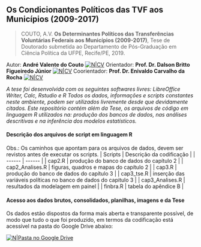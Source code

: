 ## Os Condicionantes Políticos das TVF aos Municípios (2009-2017)
> COUTO, A.V. **Os Determinantes Políticos das Transferências Voluntárias Federais aos Municípios (2009-2017)**, Tese de Doutorado submetida ao Departamento de Pós-Graduação em Ciência Política da UFPE, Recife/PE, 2019.

Autor: **André Valente do Couto** [![N|CV](http://buscatextual.cnpq.br/buscatextual/images/v2/icone_lattes.png)](http://lattes.cnpq.br/5274753141545135)
Orientador: **Prof. Dr. Dalson Britto Figueiredo Júnior** [![N|CV](http://buscatextual.cnpq.br/buscatextual/images/v2/icone_lattes.png)](http://lattes.cnpq.br/6683806605359913)
Coorientador: **Prof. Dr. Enivaldo Carvalho da Rocha** [![N|CV](http://buscatextual.cnpq.br/buscatextual/images/v2/icone_lattes.png)](http://lattes.cnpq.br/3629594575120398)

 *A tese foi desenvolvida com os seguintes softwares livres: LibreOffice Writer, Calc, Rstudio e R
Todos os dados, informações e scripts constantes neste ambiente, podem ser utilizados livremente desde que devidamente citados.
Este repositório contém além da Tese, os arquivos de código em linguagem R utilizados na: produção dos bancos de dados, nas análises descritivas e na inferência dos modelos estatísticos.*
 
#### Descrição dos arquivos de script em linguagem R
Obs.: Os caminhos que apontam para os arquivos de dados, devem ser revistos antes de executar os scripts.
| Scripts | Descrição da codificação |
| ------ | ------ |
| cap2.R | produção do banco de dados do capítulo 2  |
| cap2_Analises.R | figuras, quadros e mapas do capítulo 2 |
| cap3.R | produção do banco de dados do capítulo 3 |
| cap3_tse.R | inserção das variáveis políticas no banco de dados do capitulo 3 |
| cap3_Analises.R | resultados da modelagem em painel |
| finbra.R | tabela do apêndice B |

#### Acesso aos dados brutos, consolidados, planilhas, imagens e da Tese
Os dados estão dispostos da forma mais aberta e transparente possível, de modo que tudo o que foi produzido, em termos da codificação está acessível na pasta do Google Drive abaixo:

[![N|Pasta no Google Drive](https://img.icons8.com/color/2x/google-drive.png)](https://drive.google.com/drive/folders/1BzXvqSQdHEbXH8DQUFJLOlF_s-BbBzaN?usp=sharing)
